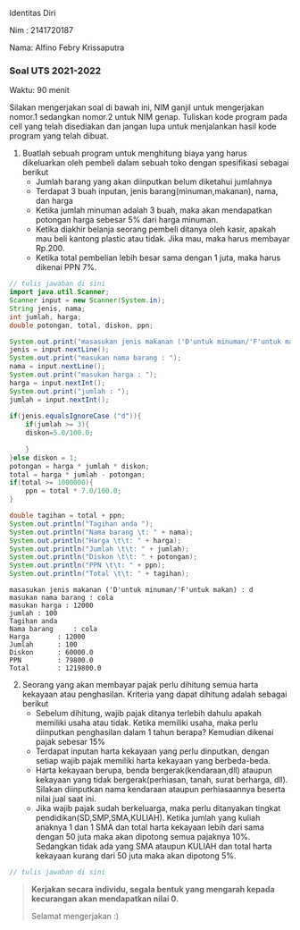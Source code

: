 Identitas Diri

Nim : 2141720187

Nama: Alfino Febry Krissaputra

### Soal UTS 2021-2022
Waktu: 90 menit

Silakan mengerjakan soal di bawah ini, NIM ganjil untuk mengerjakan nomor.1 sedangkan nomor.2 untuk NIM genap. Tuliskan
kode program pada cell yang telah disediakan dan jangan lupa untuk menjalankan hasil kode program yang telah dibuat.

1. Buatlah sebuah program untuk menghitung biaya yang harus dikeluarkan oleh pembeli dalam sebuah toko dengan spesifikasi sebagai berikut
    + Jumlah barang yang akan diinputkan belum diketahui jumlahnya
    + Terdapat 3 buah inputan, jenis barang(minuman,makanan), nama, dan harga
    + Ketika jumlah minuman adalah 3 buah, maka akan mendapatkan potongan harga sebesar 5% dari harga minuman.
    + Ketika diakhir belanja seorang pembeli ditanya oleh kasir, apakah mau beli kantong plastic atau tidak. Jika mau, maka harus membayar Rp.200.
    + Ketika total pembelian lebih besar sama dengan 1 juta, maka harus dikenai PPN 7%.


```Java
// tulis jawaban di sini
import java.util.Scanner;
Scanner input = new Scanner(System.in);
String jenis, nama;
int jumlah, harga;
double potongan, total, diskon, ppn;

System.out.print("masasukan jenis makanan ('D'untuk minuman/'F'untuk makan) : ");
jenis = input.nextLine();
System.out.print("masukan nama barang : ");
nama = input.nextLine();
System.out.print("masukan harga : ");
harga = input.nextInt();
System.out.print("jumlah : ");
jumlah = input.nextInt();
 
if(jenis.equalsIgnoreCase ("d")){
    if(jumlah >= 3){
    diskon=5.0/100.0;
    
    }
}else diskon = 1;
potongan = harga * jumlah * diskon;
total = harga * jumlah - potongan;
if(total >= 1000000){
    ppn = total * 7.0/100.0;
}

double tagihan = total + ppn;
System.out.println("Tagihan anda ");
System.out.println("Nama barang \t: " + nama);
System.out.println("Harga \t\t: " + harga);
System.out.println("Jumlah \t\t: " + jumlah);
System.out.println("Diskon \t\t: " + potongan);
System.out.println("PPN \t\t: " + ppn);
System.out.println("Total \t\t: " + tagihan);
```

    masasukan jenis makanan ('D'untuk minuman/'F'untuk makan) : d
    masukan nama barang : cola
    masukan harga : 12000
    jumlah : 100
    Tagihan anda 
    Nama barang 	: cola
    Harga 		: 12000
    Jumlah 		: 100
    Diskon 		: 60000.0
    PPN 		: 79800.0
    Total 		: 1219800.0


2.	Seorang yang akan membayar pajak perlu dihitung semua harta kekayaan atau penghasilan. Kriteria yang dapat dihitung adalah sebagai berikut
    + Sebelum dihitung, wajib pajak ditanya terlebih dahulu apakah memiliki usaha atau tidak. Ketika memiliki usaha, maka perlu diinputkan penghasilan dalam 1 tahun berapa? Kemudian dikenai pajak sebesar 15%
    + Terdapat inputan harta kekayaan yang perlu dinputkan, dengan setiap wajib pajak memiliki harta kekayaan yang berbeda-beda.
    + Harta kekayaan berupa, benda bergerak(kendaraan,dll) ataupun kekayaan yang tidak bergerak(perhiasan, tanah, surat berharga, dll). Silakan diinputkan nama kendaraan ataupun perhiasaannya beserta nilai jual saat ini.
    + Jika wajib pajak sudah berkeluarga, maka perlu ditanyakan tingkat pendidikan(SD,SMP,SMA,KULIAH). Ketika jumlah yang kuliah anaknya 1 dan 1 SMA dan total harta kekayaan lebih dari sama dengan 50 juta maka akan dipotong semua pajaknya 10%. Sedangkan tidak ada yang SMA ataupun KULIAH dan total harta kekayaan kurang dari 50 juta maka akan dipotong 5%.


```Java
// tulis jawaban di sini

```

> **Kerjakan secara individu, segala bentuk yang mengarah kepada kecurangan akan mendapatkan nilai 0.**
>
> Selamat mengerjakan :)

